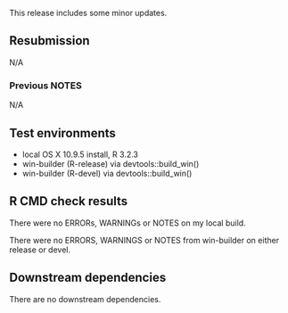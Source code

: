 
This release includes some minor updates.

## Resubmission
N/A


### Previous NOTES
N/A

## Test environments
* local OS X 10.9.5 install, R 3.2.3
* win-builder (R-release) via devtools::build_win()
* win-builder (R-devel) via devtools::build_win()

## R CMD check results
There were no ERRORs, WARNINGs or NOTES on my local build.

There were no ERRORS, WARNINGS or NOTES from win-builder on either release or devel.

## Downstream dependencies
There are no downstream dependencies.

